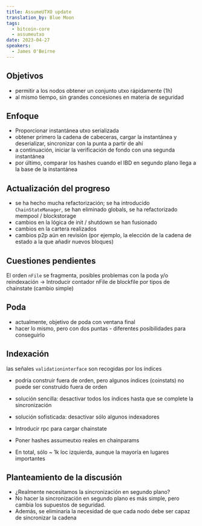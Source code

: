 ```yaml
---
title: AssumeUTXO update
translation_by: Blue Moon
tags:
  - bitcoin-core
  - assumeutxo
date: 2023-04-27
speakers:
  - James O'Beirne
---
```

## Objetivos

- permitir a los nodos obtener un conjunto utxo rápidamente (1h)
- al mismo tiempo, sin grandes concesiones en materia de seguridad

## Enfoque

- Proporcionar instantánea utxo serializada
- obtener primero la cadena de cabeceras, cargar la instantánea y deserializar, sincronizar con la punta a partir de ahí
- a continuación, iniciar la verificación de fondo con una segunda instantánea
- por último, comparar los hashes cuando el IBD en segundo plano llega a la base de la instantánea

## Actualización del progreso

- se ha hecho mucha refactorización; se ha introducido `ChainStateManager`, se han eliminado globals, se ha refactorizado mempool / blockstorage
- cambios en la lógica de init / shutdown se han fusionado
- cambios en la cartera realizados
- cambios p2p aún en revisión (por ejemplo, la elección de la cadena de estado a la que añadir nuevos bloques)

## Cuestiones pendientes 

El orden `nFile` se fragmenta, posibles problemas con la poda y/o reindexación -> Introducir contador nFile de blockfile por tipos de chainstate (cambio simple)

## Poda

- actualmente, objetivo de poda con ventana final
- hacer lo mismo, pero con dos puntas - diferentes posibilidades para conseguirlo

## Indexación

las señales `validationinterface` son recogidas por los índices

- podría construir fuera de orden, pero algunos índices (coinstats) no puede ser construido fuera de orden
- solución sencilla: desactivar todos los índices hasta que se complete la sincronización
- solución sofisticada: desactivar sólo algunos indexadores

- Introducir rpc para cargar chainstate
- Poner hashes assumeutxo reales en chainparams
- En total, sólo ~ 1k loc izquierda, aunque la mayoría en lugares importantes

## Planteamiento de la discusión


- ¿Realmente necesitamos la sincronización en segundo plano?
- No hacer la sincronización en segundo plano es más simple, pero cambia los supuestos de seguridad.
- Además, se eliminaría la necesidad de que cada nodo debe ser capaz de sincronizar la cadena

